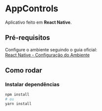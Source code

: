 # AppControls

Aplicativo feito em **React Native**.

## Pré-requisitos
Configure o ambiente seguindo o guia oficial:  
[React Native - Configuração do Ambiente](https://reactnative.dev/docs/environment-setup)

## Como rodar

### Instalar dependências
```sh
npm install
# ou
yarn install
